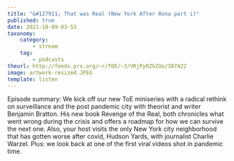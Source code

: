 ```yaml
---
title: "&#127911; That was Real (New York After Rona part i)"
published: true
date: 2021-10-09-03-53
taxonomy:
    category:
        - stream
    tag:
        - podcasts
theurl: http://feeds.prx.org/~r/TOE/~3/VRjPy0ZhZUo/387422
image: artwork-resized.JPEG
template: listen
---
```


Episode summary: We kick off our new ToE miniseries with a radical rethink on surveillance and the post pandemic city with theorist and writer Benjamin Bratton. His new book Revenge of the Real, both chronicles what went wrong during the crisis and offers a roadmap for how we can survive the next one. Also, your host visits the only New York city neighborhood that has gotten worse after covid, Hudson Yards, with journalist Charlie Warzel. Plus: we look back at one of the first viral videos shot in pandemic time.
